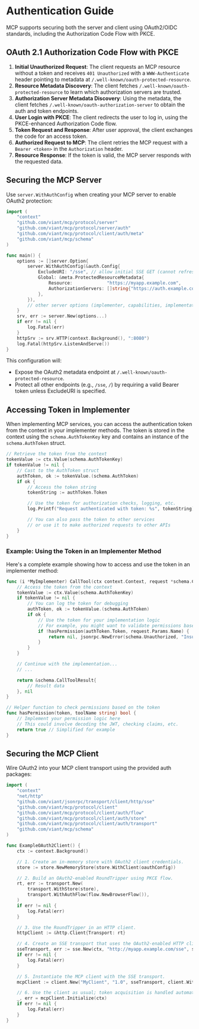 <!-- Automatically generated. Authentication and authorization guide for MCP. -->
# Authentication Guide

MCP supports securing both the server and client using OAuth2/OIDC standards, including the Authorization Code Flow with PKCE.

## OAuth 2.1 Authorization Code Flow with PKCE

1. **Initial Unauthorized Request**: The client requests an MCP resource without a token and receives `401 Unauthorized` with a `WWW-Authenticate` header pointing to metadata at `/.well-known/oauth-protected-resource`.
2. **Resource Metadata Discovery**: The client fetches `/.well-known/oauth-protected-resource` to learn which authorization servers are trusted.
3. **Authorization Server Metadata Discovery**: Using the metadata, the client fetches `/.well-known/oauth-authorization-server` to obtain the auth and token endpoints.
4. **User Login with PKCE**: The client redirects the user to log in, using the PKCE-enhanced Authorization Code flow.
5. **Token Request and Response**: After user approval, the client exchanges the code for an access token.
6. **Authorized Request to MCP**: The client retries the MCP request with a `Bearer <token>` in the `Authorization` header.
7. **Resource Response**: If the token is valid, the MCP server responds with the requested data.

## Securing the MCP Server

Use `server.WithAuthConfig` when creating your MCP server to enable OAuth2 protection:
```go
import (
    "context"
    "github.com/viant/mcp/protocol/server"
    "github.com/viant/mcp/protocol/server/auth"
    "github.com/viant/mcp/protocol/client/auth/meta"
    "github.com/viant/mcp/schema"
)

func main() {
    options := []server.Option{
        server.WithAuthConfig(&auth.Config{
            ExcludeURI: "/sse", // allow initial SSE GET (cannot refresh token on GET)
            Global: &meta.ProtectedResourceMetadata{
                Resource:             "https://myapp.example.com",
                AuthorizationServers: []string{"https://auth.example.com/"},
            },
        }),
        // other server options (implementer, capabilities, implementation info)
    }
    srv, err := server.New(options...)
    if err != nil {
        log.Fatal(err)
    }
    httpSrv := srv.HTTP(context.Background(), ":8080")
    log.Fatal(httpSrv.ListenAndServe())
}
```

This configuration will:
- Expose the OAuth2 metadata endpoint at `/.well-known/oauth-protected-resource`.
- Protect all other endpoints (e.g., `/sse`, `/`) by requiring a valid Bearer token unless ExcludeURI is specified.


## Accessing Token in Implementer

When implementing MCP services, you can access the authentication token from the context in your implementer methods. The token is stored in the context using the `schema.AuthTokenKey` key and contains an instance of the `schema.AuthToken` struct.

```go
// Retrieve the token from the context
tokenValue := ctx.Value(schema.AuthTokenKey)
if tokenValue != nil {
    // Cast to the AuthToken struct
    authToken, ok := tokenValue.(schema.AuthToken)
    if ok {
        // Access the token string
        tokenString := authToken.Token

        // Use the token for authorization checks, logging, etc.
        log.Printf("Request authenticated with token: %s", tokenString)

        // You can also pass the token to other services
        // or use it to make authorized requests to other APIs
    }
}
```

### Example: Using the Token in an Implementer Method

Here's a complete example showing how to access and use the token in an implementer method:

```go
func (i *MyImplementer) CallTool(ctx context.Context, request *schema.CallToolRequest) (*schema.CallToolResult, *jsonrpc.Error) {
    // Access the token from the context
    tokenValue := ctx.Value(schema.AuthTokenKey)
    if tokenValue != nil {
        // You can log the token for debugging
        authToken, ok := tokenValue.(schema.AuthToken)
        if ok {
            // Use the token for your implementation logic
            // For example, you might want to validate permissions based on the token
            if !hasPermission(authToken.Token, request.Params.Name) {
                return nil, jsonrpc.NewError(schema.Unauthorized, "Insufficient permissions", nil)
            }
        }
    }

    // Continue with the implementation...
    // ...

    return &schema.CallToolResult{
        // Result data
    }, nil
}

// Helper function to check permissions based on the token
func hasPermission(token, toolName string) bool {
    // Implement your permission logic here
    // This could involve decoding the JWT, checking claims, etc.
    return true // Simplified for example
}
```


## Securing the MCP Client

Wire OAuth2 into your MCP client transport using the provided auth packages:
```go
import (
    "context"
    "net/http"
    "github.com/viant/jsonrpc/transport/client/http/sse"
    "github.com/viant/mcp/protocol/client"
    "github.com/viant/mcp/protocol/client/auth/flow"
    "github.com/viant/mcp/protocol/client/auth/store"
    "github.com/viant/mcp/protocol/client/auth/transport"
    "github.com/viant/mcp/schema"
)

func ExampleOAuth2Client() {
    ctx := context.Background()

    // 1. Create an in-memory store with OAuth2 client credentials.
    store := store.NewMemoryStore(store.WithClient(oauthConfig))

    // 2. Build an OAuth2-enabled RoundTripper using PKCE flow.
    rt, err := transport.New(
        transport.WithStore(store),
        transport.WithAuthFlow(flow.NewBrowserFlow()),
    )
    if err != nil {
        log.Fatal(err)
    }

    // 3. Use the RoundTripper in an HTTP client.
    httpClient := &http.Client{Transport: rt}

    // 4. Create an SSE transport that uses the OAuth2-enabled HTTP client.
    sseTransport, err := sse.New(ctx, "http://myapp.example.com/sse", sse.WithClient(httpClient))
    if err != nil {
        log.Fatal(err)
    }

    // 5. Instantiate the MCP client with the SSE transport.
    mcpClient := client.New("MyClient", "1.0", sseTransport, client.WithCapabilities(schema.ClientCapabilities{}))

    // 6. Use the client as usual; token acquisition is handled automatically.
    _, err = mcpClient.Initialize(ctx)
    if err != nil {
        log.Fatal(err)
    }
}
```

